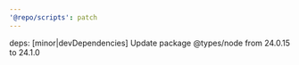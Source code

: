 ```yaml
---
'@repo/scripts': patch
---
```


deps: [minor|devDependencies] Update package @types/node from 24.0.15 to 24.1.0
